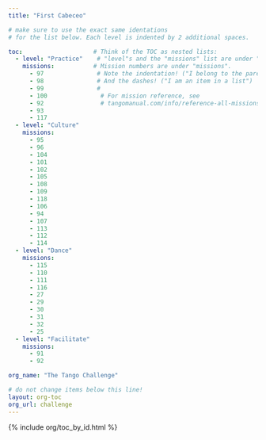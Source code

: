 ```yaml
---
title: "First Cabeceo"

# make sure to use the exact same identations
# for the list below. Each level is indented by 2 additional spaces.

toc:                    # Think of the TOC as nested lists:
  - level: "Practice"    # "level"s and the "missions" list are under "toc"
    missions:           # Mission numbers are under "missions".
      - 97               # Note the indentation! ("I belong to the parent above")
      - 98               # And the dashes! ("I am an item in a list")
      - 99               # 
      - 100               # For mission reference, see
      - 92                # tangomanual.com/info/reference-all-missions/
      - 93
      - 117
  - level: "Culture"
    missions:
      - 95
      - 96
      - 104
      - 101
      - 102
      - 105
      - 108
      - 109
      - 118
      - 106
      - 94
      - 107
      - 113
      - 112
      - 114
  - level: "Dance"
    missions:
      - 115
      - 110
      - 111
      - 116
      - 27
      - 29
      - 30 
      - 31
      - 32
      - 25
  - level: "Facilitate"
    missions:
      - 91
      - 92

org_name: "The Tango Challenge"

# do not change items below this line!
layout: org-toc
org_url: challenge
---
```


{% include org/toc_by_id.html %}
